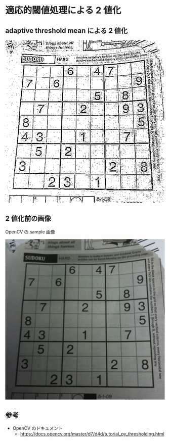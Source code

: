 # 適応的閾値処理による 2 値化

## adaptive threshold mean による 2 値化

![adaptive_threshold_mean](./adaptive_threshold_mean.png)

## 2 値化前の画像
OpenCV の sample 画像

![original](sudoku.png)

## 参考

* OpenCV のドキュメント
  * https://docs.opencv.org/master/d7/d4d/tutorial_py_thresholding.html
